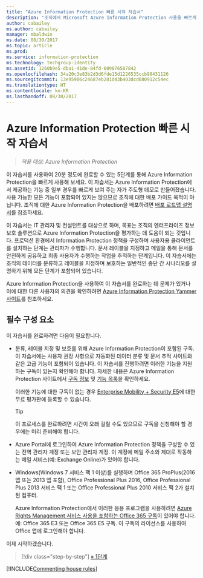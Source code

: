 ```yaml
---
title: "Azure Information Protection 빠른 시작 자습서"
description: "조직에서 Microsoft Azure Information Protection 사용을 빠르게 시작하는 방법을 확인할 수 있는 20분 정도의 소개 자습서입니다."
author: cabailey
ms.author: cabailey
manager: mbaldwin
ms.date: 08/30/2017
ms.topic: article
ms.prod: 
ms.service: information-protection
ms.technology: techgroup-identity
ms.assetid: 1260b9e5-dba1-41de-84fd-609076587842
ms.openlocfilehash: 34a20c3e83b2d3d6fde15d1226535ccb90431126
ms.sourcegitcommit: 13e95906c24687eb281d43b403dcd080912c54ec
ms.translationtype: HT
ms.contentlocale: ko-KR
ms.lasthandoff: 08/30/2017
---
```

# <a name="quick-start-tutorial-for-azure-information-protection"></a>Azure Information Protection 빠른 시작 자습서 

>*적용 대상: Azure Information Protection*

이 자습서를 사용하여 20분 정도에 완료할 수 있는 5단계를 통해 Azure Information Protection을 빠르게 사용해 보세요. 이 자습서는 Azure Information Protection에서 제공하는 기능 중 일부 경우를 빠르게 보여 주는 자가 주도형 데모로 만들어졌습니다. 사용 가능한 모든 기능이 포함되어 있지는 않으므로 조직에 대한 배포 가이드 목적이 아닙니다. 조직에 대한 Azure Information Protection을 배포하려면 [배포 로드맵 설명서](../plan-design/deployment-roadmap.md)를 참조하세요. 

이 자습서는 IT 관리자 및 컨설턴트를 대상으로 하며, 목표는 조직의 엔터프라이즈 정보 보호 솔루션으로 Azure Information Protection을 평가하는 데 도움이 되는 것입니다. 프로덕션 환경에서 Information Protection 정책을 구성하며 사용자용 클라이언트를 설치하는 단계는 관리자가 수행합니다. 문서 레이블을 지정하고 메일을 통해 문서를 안전하게 공유하고 최종 사용자가 수행하는 작업을 추적하는 단계입니다. 이 자습서에는 조직의 데이터를 분류하고 레이블을 지정하며 보호하는 일반적인 종단 간 시나리오를 설명하기 위해 모든 단계가 포함되어 있습니다. 

Azure Information Protection을 사용하여 이 자습서를 완료하는 데 문제가 있거나 이에 대한 다른 사용자의 의견을 확인하려면 [Azure Information Protection Yammer 사이트](https://www.yammer.com/askipteam/#/threads/inGroup?type=in_group&feedId=8652489&view=all)를 참조하세요.

## <a name="prerequisites"></a>필수 구성 요소 
이 자습서를 완료하려면 다음이 필요합니다.

- 분류, 레이블 지정 및 보호를 위해 Azure Information Protection이 포함된 구독. 이 자습서에는 사용자 권장 사항으로 자동화된 데이터 분류 및 문서 추적 사이트와 같은 고급 기능이 포함되어 있습니다. 이 자습서를 진행하려면 이러한 기능을 지원하는 구독이 있는지 확인해야 합니다. 자세한 내용은 Azure Information Protection 사이트에서 [구독 정보](https://www.microsoft.com/cloud-platform/azure-information-protection-pricing) 및 [기능 목록](https://www.microsoft.com/cloud-platform/azure-information-protection-features)을 확인하세요.
    
    이러한 기능에 대한 구독이 없는 경우 [Enterprise Mobility + Security E5](https://portal.office.com/Signup/Signup.aspx?OfferId=87dd2714-d452-48a0-a809-d2f58c4f68b7)에 대한 무료 평가판에 등록할 수 있습니다.
    
  > [!TIP] 
  > 이 프로세스를 완료하려면 시간이 오래 걸릴 수도 있으므로 구독을 신청해야 할 경우에는 미리 준비해야 합니다.

- Azure Portal에 로그인하여 Azure Information Protection 정책을 구성할 수 있는 전역 관리자 계정 또는 보안 관리자 계정. 이 계정에 메일 주소와 제대로 작동하는 메일 서비스(예: Exchange Online)가 있어야 합니다.

- Windows(Windows 7 서비스 팩 1 이상)를 실행하며 Office 365 ProPlus(2016 앱 또는 2013 앱 포함), Office Professional Plus 2016, Office Professional Plus 2013 서비스 팩 1 또는 Office Professional Plus 2010 서비스 팩 2가 설치된 컴퓨터. 
    
    Azure Information Protection에서 이러한 응용 프로그램을 사용하려면 [Azure Rights Management 서비스 사용을 포함하는 Office 365 구독](http://download.microsoft.com/download/E/C/F/ECF42E71-4EC0-48FF-AA00-577AC14D5B5C/Azure_Information_Protection_licensing_datasheet_EN-US.pdf)이 있어야 합니다. 예: Office 365 E3 또는 Office 365 E5 구독. 이 구독의 라이선스를 사용하여 Office 앱에 로그인해야 합니다.

이제 시작하겠습니다.

>[!div class="step-by-step"]
[&#187; 1단계](infoprotect-tutorial-step1.md)

[!INCLUDE[Commenting house rules](../includes/houserules.md)]


